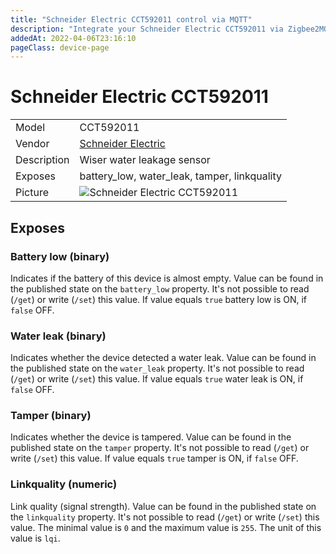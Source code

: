 ```yaml
---
title: "Schneider Electric CCT592011 control via MQTT"
description: "Integrate your Schneider Electric CCT592011 via Zigbee2MQTT with whatever smart home infrastructure you are using without the vendor's bridge or gateway."
addedAt: 2022-04-06T23:16:10
pageClass: device-page
---
```


<!-- !!!! -->
<!-- ATTENTION: This file is auto-generated through docgen! -->
<!-- You can only edit the "Notes"-Section between the two comment lines "Notes BEGIN" and "Notes END". -->
<!-- Do not use h1 or h2 heading within "## Notes"-Section. -->
<!-- !!!! -->

# Schneider Electric CCT592011

|     |     |
|-----|-----|
| Model | CCT592011  |
| Vendor  | [Schneider Electric](/supported-devices/#v=Schneider%20Electric)  |
| Description | Wiser water leakage sensor |
| Exposes | battery_low, water_leak, tamper, linkquality |
| Picture | ![Schneider Electric CCT592011](https://www.zigbee2mqtt.io/images/devices/CCT592011.jpg) |


<!-- Notes BEGIN: You can edit here. Add "## Notes" headline if not already present. -->


<!-- Notes END: Do not edit below this line -->




## Exposes

### Battery low (binary)
Indicates if the battery of this device is almost empty.
Value can be found in the published state on the `battery_low` property.
It's not possible to read (`/get`) or write (`/set`) this value.
If value equals `true` battery low is ON, if `false` OFF.

### Water leak (binary)
Indicates whether the device detected a water leak.
Value can be found in the published state on the `water_leak` property.
It's not possible to read (`/get`) or write (`/set`) this value.
If value equals `true` water leak is ON, if `false` OFF.

### Tamper (binary)
Indicates whether the device is tampered.
Value can be found in the published state on the `tamper` property.
It's not possible to read (`/get`) or write (`/set`) this value.
If value equals `true` tamper is ON, if `false` OFF.

### Linkquality (numeric)
Link quality (signal strength).
Value can be found in the published state on the `linkquality` property.
It's not possible to read (`/get`) or write (`/set`) this value.
The minimal value is `0` and the maximum value is `255`.
The unit of this value is `lqi`.

